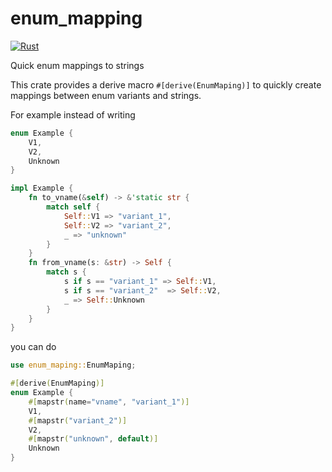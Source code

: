 # enum_mapping

[![Rust](https://github.com/kaiusl/enum_mapping/actions/workflows/rust.yml/badge.svg)](https://github.com/kaiusl/enum_mapping/actions/workflows/rust.yml)

Quick enum mappings to strings

This crate provides a derive macro `#[derive(EnumMaping)]` to quickly create mappings between enum variants and strings.

For example instead of writing
```rust
enum Example {
    V1,
    V2,
    Unknown
}

impl Example {
    fn to_vname(&self) -> &'static str {
        match self {
            Self::V1 => "variant_1",
            Self::V2 => "variant_2",
            _ => "unknown"
        }
    }
    fn from_vname(s: &str) -> Self {
        match s {
            s if s == "variant_1" => Self::V1,
            s if s == "variant_2"  => Self::V2,
            _ => Self::Unknown   
        }
    }
}
```
you can do
```rust
use enum_maping::EnumMaping;

#[derive(EnumMaping)]
enum Example {
    #[mapstr(name="vname", "variant_1")]
    V1,
    #[mapstr("variant_2")]
    V2,
    #[mapstr("unknown", default)]
    Unknown
}
```
